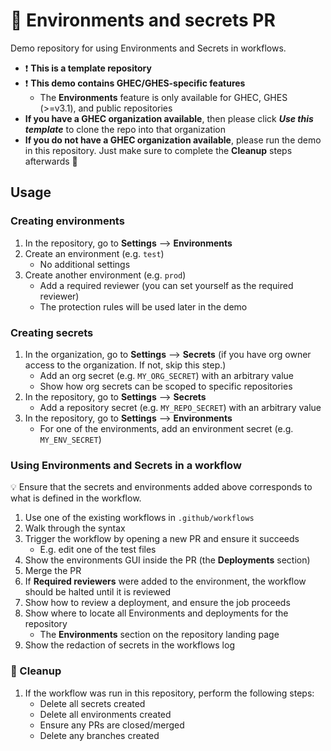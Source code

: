 # :rocket: Environments and secrets PR 

Demo repository for using Environments and Secrets in workflows.

- :exclamation: **This is a template repository**
- :exclamation: **This demo contains GHEC/GHES-specific features**
  - The **Environments** feature is only available for GHEC, GHES (>=v3.1), and public repositories
- **If you have a GHEC organization available**, then please click ***Use this template*** to clone the repo into that organization
- **If you do not have a GHEC organization available**, please run the demo in this repository. Just make sure to complete the **Cleanup** steps afterwards :house_with_garden:

## Usage 

### Creating environments

1. In the repository, go to **Settings** --> **Environments**
1. Create an environment (e.g. `test`)
    - No additional settings
1. Create another environment (e.g. `prod`) 
    - Add a required reviewer (you can set yourself as the required reviewer)
    - The protection rules will be used later in the demo

### Creating secrets

1. In the organization, go to **Settings** --> **Secrets** (if you have org owner access to the organization. If not, skip this step.)
    - Add an org secret (e.g. `MY_ORG_SECRET`) with an arbitrary value
    - Show how org secrets can be scoped to specific repositories
1. In the repository, go to **Settings** --> **Secrets**
    - Add a repository secret (e.g. `MY_REPO_SECRET`) with an arbitrary value
1. In the repository, go to **Settings** --> **Environments**
    - For one of the environments, add an environment secret (e.g. `MY_ENV_SECRET`)

### Using Environments and Secrets in a workflow

:bulb: Ensure that the secrets and environments added above corresponds to what is defined in the workflow.

1. Use one of the existing workflows in `.github/workflows`
1. Walk through the syntax
1. Trigger the workflow by opening a new PR and ensure it succeeds
    - E.g. edit one of the test files
1. Show the environments GUI inside the PR (the **Deployments** section)
1. Merge the PR
1. If **Required reviewers** were added to the environment, the workflow should be halted until it is reviewed
1. Show how to review a deployment, and ensure the job proceeds
1. Show where to locate all Environments and deployments for the repository
    - The **Environments** section on the repository landing page
1. Show the redaction of secrets in the workflows log

### :house_with_garden: Cleanup

1. If the workflow was run in this repository, perform the following steps:
    - Delete all secrets created
    - Delete all environments created
    - Ensure any PRs are closed/merged
    - Delete any branches created

